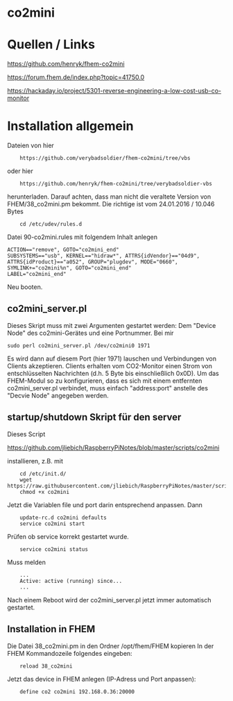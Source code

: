 # co2mini

# Quellen / Links

https://github.com/henryk/fhem-co2mini

https://forum.fhem.de/index.php?topic=41750.0

https://hackaday.io/project/5301-reverse-engineering-a-low-cost-usb-co-monitor

# Installation allgemein

Dateien von hier

        https://github.com/verybadsoldier/fhem-co2mini/tree/vbs
        
oder hier

        https://github.com/henryk/fhem-co2mini/tree/verybadsoldier-vbs
        
herunterladen. Darauf achten, dass man nicht die veraltete Version von FHEM/38_co2mini.pm bekommt.
Die richtige ist vom 24.01.2016 / 10.046 Bytes

        cd /etc/udev/rules.d

Datei 90-co2mini.rules mit folgendem Inhalt anlegen

    ACTION=="remove", GOTO="co2mini_end"
    SUBSYSTEMS=="usb", KERNEL=="hidraw*", ATTRS{idVendor}=="04d9", ATTRS{idProduct}=="a052", GROUP="plugdev", MODE="0660", SYMLINK+="co2mini%n", GOTO="co2mini_end"
    LABEL="co2mini_end"

Neu booten.

## co2mini_server.pl

Dieses Skript muss mit zwei Argumenten gestartet werden:
Dem "Device Node" des co2mini-Gerätes und eine Portnummer. Bei mir

    sudo perl co2mini_server.pl /dev/co2mini0 1971

Es wird dann auf diesem Port (hier 1971) lauschen und Verbindungen von Clients akzeptieren.
Clients erhalten vom CO2-Monitor einen Strom von entschlüsselten Nachrichten (d.h. 5 Byte bis einschließlich 0x0D).
Um das FHEM-Modul so zu konfigurieren, dass es sich mit einem entfernten co2mini_server.pl verbindet, muss einfach "address:port" anstelle des "Decvie Node" angegeben werden.

## startup/shutdown Skript für den server

Dieses Script 

https://github.com/jliebich/RaspberryPiNotes/blob/master/scripts/co2mini

installieren, z.B. mit

        cd /etc/init.d/
        wget https://raw.githubusercontent.com/jliebich/RaspberryPiNotes/master/scripts/co2mini
        chmod +x co2mini
        
Jetzt die Variablen file und port darin entsprechend anpassen.
Dann

        update-rc.d co2mini defaults
        service co2mini start
        
 Prüfen ob service korrekt gestartet wurde.
 
        service co2mini status
  
  Muss melden
  
        ...
        Active: active (running) since...
        ...
    
 Nach einem Reboot wird der co2mini_server.pl jetzt immer automatisch gestartet.
 
## Installation in FHEM

Die Datei 38_co2mini.pm in den Ordner /opt/fhem/FHEM kopieren
In der FHEM Kommandozeile folgendes eingeben:

        reload 38_co2mini

Jetzt das device in FHEM anlegen (IP-Adress und Port anpassen):

        define co2 co2mini 192.168.0.36:20000




